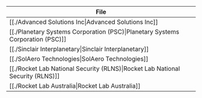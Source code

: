 | File                                                                                                      |
| --------------------------------------------------------------------------------------------------------- |
| [[./Advanced Solutions Inc\|Advanced Solutions Inc]]                           |
| [[./Planetary Systems Corporation (PSC)\|Planetary Systems Corporation (PSC)]] |
| [[./Sinclair Interplanetary\|Sinclair Interplanetary]]                         |
| [[./SolAero Technologies\|SolAero Technologies]]                               |
| [[./Rocket Lab National Security (RLNS)\|Rocket Lab National Security (RLNS)]] |
| [[./Rocket Lab Australia\|Rocket Lab Australia]]                               |


